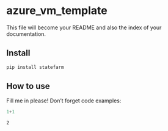 # azure_vm_template

<!-- WARNING: THIS FILE WAS AUTOGENERATED! DO NOT EDIT! -->

This file will become your README and also the index of your
documentation.

## Install

``` sh
pip install statefarm
```

## How to use

Fill me in please! Don’t forget code examples:

``` python
1+1
```

    2
